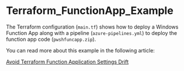 # Terraform_FunctionApp_Example

The Terraform configuration (```main.tf```) shows how to deploy a Windows Function App along with a pipeline (```azure-pipelines.yml```) to deploy the function app code (```pwshfuncapp.zip```).

You can read more about this example in the following article:

[Avoid Terraform Function Application Settings Drift](https://jeffbrown.tech/terraform-function-application-settings)